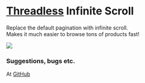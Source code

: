 # [Threadless](https://www.threadless.com) Infinite Scroll
Replace the default pagination with infinite scroll.<BR>
Makes it much easier to browse tons of products fast!

![](https://getmocky.com/images/big_preloader.gif)

### Suggestions, bugs etc.
At [GitHub](https://github.com/arieljannai/tampermonkey-scripts)
